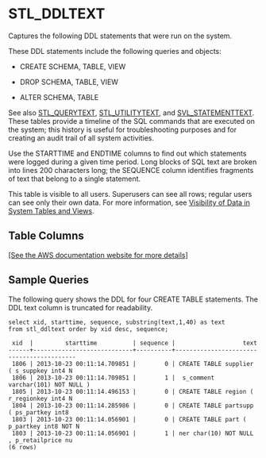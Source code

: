 # STL\_DDLTEXT<a name="r_STL_DDLTEXT"></a>

Captures the following DDL statements that were run on the system\.

These DDL statements include the following queries and objects: 

+ CREATE SCHEMA, TABLE, VIEW

+ DROP SCHEMA, TABLE, VIEW

+ ALTER SCHEMA, TABLE

See also [STL\_QUERYTEXT](r_STL_QUERYTEXT.md), [STL\_UTILITYTEXT](r_STL_UTILITYTEXT.md), and [SVL\_STATEMENTTEXT](r_SVL_STATEMENTTEXT.md)\. These tables provide a timeline of the SQL commands that are executed on the system; this history is useful for troubleshooting purposes and for creating an audit trail of all system activities\.

Use the STARTTIME and ENDTIME columns to find out which statements were logged during a given time period\. Long blocks of SQL text are broken into lines 200 characters long; the SEQUENCE column identifies fragments of text that belong to a single statement\.

This table is visible to all users\. Superusers can see all rows; regular users can see only their own data\. For more information, see [Visibility of Data in System Tables and Views](c_visibility-of-data.md)\.

## Table Columns<a name="r_STL_DDLTEXT-table-columns2"></a>

[\[See the AWS documentation website for more details\]](http://docs.aws.amazon.com/redshift/latest/dg/r_STL_DDLTEXT.html)

## Sample Queries<a name="r_STL_DDLTEXT-sample-queries2"></a>

The following query shows the DDL for four CREATE TABLE statements\. The DDL text column is truncated for readability\.

```
select xid, starttime, sequence, substring(text,1,40) as text
from stl_ddltext order by xid desc, sequence;

 xid  |         starttime          | sequence |                   text
------+----------------------------+----------+------------------------------------------
 1806 | 2013-10-23 00:11:14.709851 |        0 | CREATE TABLE supplier ( s_suppkey int4 N
 1806 | 2013-10-23 00:11:14.709851 |        1 |  s_comment varchar(101) NOT NULL )
 1805 | 2013-10-23 00:11:14.496153 |        0 | CREATE TABLE region ( r_regionkey int4 N
 1804 | 2013-10-23 00:11:14.285986 |        0 | CREATE TABLE partsupp ( ps_partkey int8
 1803 | 2013-10-23 00:11:14.056901 |        0 | CREATE TABLE part ( p_partkey int8 NOT N
 1803 | 2013-10-23 00:11:14.056901 |        1 | ner char(10) NOT NULL , p_retailprice nu
(6 rows)
```